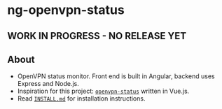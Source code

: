 # ng-openvpn-status

## **WORK IN PROGRESS - NO RELEASE YET**

## About

- OpenVPN status monitor.  Front end is built in Angular, backend uses Express and Node.js.
- Inspiration for this project: [`openvpn-status`](https://github.com/AuspeXeu/openvpn-status.git) written in Vue.js.
- Read [`INSTALL.md`](https://github.com/xinthose/ng-openvpn-status/blob/main/INSTALL.md) for installation instructions.
